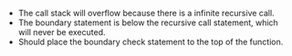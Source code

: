 - The call stack will overflow because there is a infinite recursive call.
- The boundary statement is below the recursive call statement, which will never be executed.
- Should place the boundary check statement to the top of the function.